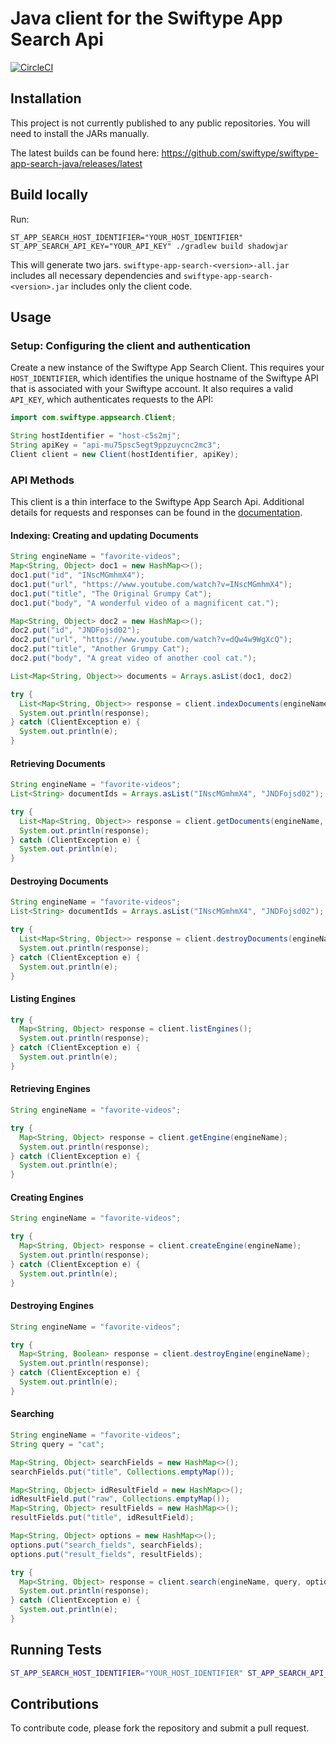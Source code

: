 # Java client for the Swiftype App Search Api

[![CircleCI](https://circleci.com/gh/swiftype/swiftype-app-search-java.svg?style=svg)](https://circleci.com/gh/swiftype/swiftype-app-search-java)

## Installation

This project is not currently published to any public repositories. You will need to install the JARs manually.

The latest builds can be found here: https://github.com/swiftype/swiftype-app-search-java/releases/latest

## Build locally

Run:

    ST_APP_SEARCH_HOST_IDENTIFIER="YOUR_HOST_IDENTIFIER" ST_APP_SEARCH_API_KEY="YOUR_API_KEY" ./gradlew build shadowjar

This will generate two jars. `swiftype-app-search-<version>-all.jar` includes all necessary
dependencies and `swiftype-app-search-<version>.jar` includes only the client code.

## Usage

### Setup: Configuring the client and authentication

Create a new instance of the Swiftype App Search Client. This requires your `HOST_IDENTIFIER`, which
identifies the unique hostname of the Swiftype API that is associated with your Swiftype account.
It also requires a valid `API_KEY`, which authenticates requests to the API:

```java
import com.swiftype.appsearch.Client;

String hostIdentifier = "host-c5s2mj";
String apiKey = "api-mu75psc5egt9ppzuycnc2mc3";
Client client = new Client(hostIdentifier, apiKey);
```

### API Methods

This client is a thin interface to the Swiftype App Search Api. Additional details for requests and responses can be
found in the [documentation](https://swiftype.com/documentation/app-search).

#### Indexing: Creating and updating Documents

```java
String engineName = "favorite-videos";
Map<String, Object> doc1 = new HashMap<>();
doc1.put("id", "INscMGmhmX4");
doc1.put("url", "https://www.youtube.com/watch?v=INscMGmhmX4");
doc1.put("title", "The Original Grumpy Cat");
doc1.put("body", "A wonderful video of a magnificent cat.");

Map<String, Object> doc2 = new HashMap<>();
doc2.put("id", "JNDFojsd02");
doc2.put("url", "https://www.youtube.com/watch?v=dQw4w9WgXcQ");
doc2.put("title", "Another Grumpy Cat");
doc2.put("body", "A great video of another cool cat.");

List<Map<String, Object>> documents = Arrays.asList(doc1, doc2)

try {
  List<Map<String, Object>> response = client.indexDocuments(engineName, documents);
  System.out.println(response);
} catch (ClientException e) {
  System.out.println(e);
}
```

#### Retrieving Documents

```java
String engineName = "favorite-videos";
List<String> documentIds = Arrays.asList("INscMGmhmX4", "JNDFojsd02");

try {
  List<Map<String, Object>> response = client.getDocuments(engineName, documentIds);
  System.out.println(response);
} catch (ClientException e) {
  System.out.println(e);
}
```

#### Destroying Documents

```java
String engineName = "favorite-videos";
List<String> documentIds = Arrays.asList("INscMGmhmX4", "JNDFojsd02");

try {
  List<Map<String, Object>> response = client.destroyDocuments(engineName, documentIds)
  System.out.println(response);
} catch (ClientException e) {
  System.out.println(e);
}
```

#### Listing Engines

```java
try {
  Map<String, Object> response = client.listEngines();
  System.out.println(response);
} catch (ClientException e) {
  System.out.println(e);
}
```

#### Retrieving Engines

```java
String engineName = "favorite-videos";

try {
  Map<String, Object> response = client.getEngine(engineName);
  System.out.println(response);
} catch (ClientException e) {
  System.out.println(e);
}
```

#### Creating Engines

```java
String engineName = "favorite-videos";

try {
  Map<String, Object> response = client.createEngine(engineName);
  System.out.println(response);
} catch (ClientException e) {
  System.out.println(e);
}
```

#### Destroying Engines

```java
String engineName = "favorite-videos";

try {
  Map<String, Boolean> response = client.destroyEngine(engineName);
  System.out.println(response);
} catch (ClientException e) {
  System.out.println(e);
}
```

#### Searching

```java
String engineName = "favorite-videos";
String query = "cat";

Map<String, Object> searchFields = new HashMap<>();
searchFields.put("title", Collections.emptyMap());

Map<String, Object> idResultField = new HashMap<>();
idResultField.put("raw", Collections.emptyMap());
Map<String, Object> resultFields = new HashMap<>();
resultFields.put("title", idResultField);

Map<String, Object> options = new HashMap<>();
options.put("search_fields", searchFields);
options.put("result_fields", resultFields);

try {
  Map<String, Object> response = client.search(engineName, query, options)
  System.out.println(response);
} catch (ClientException e) {
  System.out.println(e);
}
```

## Running Tests

```bash
ST_APP_SEARCH_HOST_IDENTIFIER="YOUR_HOST_IDENTIFIER" ST_APP_SEARCH_API_KEY="YOUR_API_KEY" ./gradlew test
```

## Contributions

To contribute code, please fork the repository and submit a pull request.
